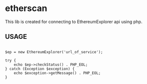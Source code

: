 # etherscan

<p>This lib is created for connecting to EthereumExplorer api using php.</p>

<h2>USAGE</h2>

```

$ep = new EthereumExplorer('url_of_service');

try {
    echo $ep->checkStatus() . PHP_EOL;
} catch (Exception $exception) {
    echo $exception->getMessage() . PHP_EOL;
}

```
